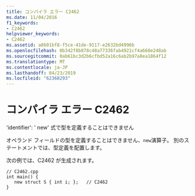 ```yaml
---
title: コンパイラ エラー C2462
ms.date: 11/04/2016
f1_keywords:
- C2462
helpviewer_keywords:
- C2462
ms.assetid: a8601bf8-f5ce-41de-9117-e2632bd4996b
ms.openlocfilehash: 0b342f8b878c48a77336fab4921cf4a668e248ab
ms.sourcegitcommit: 0ab61bc3d2b6cfbd52a16c6ab2b97a8ea1864f12
ms.translationtype: MT
ms.contentlocale: ja-JP
ms.lasthandoff: 04/23/2019
ms.locfileid: "62368293"
---
```

# <a name="compiler-error-c2462"></a>コンパイラ エラー C2462

'identifier': ' new' 式で型を定義することはできません

オペランド フィールドの型を定義することはできません、`new`演算子。 別のステートメントでは、型定義を配置します。

次の例では、C2462 が生成されます。

```
// C2462.cpp
int main() {
   new struct S { int i; };   // C2462
}
```